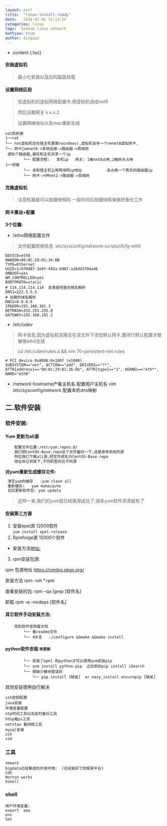 ```yaml
---
layout: post
title:  "linux-install-ready"
date:   2018-02-01 15:14:54
categories: linux
tags:  hadoop linux network
mathjax: true
author: dingyun
---
```


* content
{:toc}

#### 安装虚拟机
>最小化安装以及后的磁盘挂载

#### 设置网络区段
>在虚拟机的虚拟网络配置中,把虚拟机调成net8
>
>然后设置网关  x.x.x.2
>
>设置网络地址以及mac重新生成
```
nat和桥接
├──nat
└── nat虚拟机住在宿主机里面(windows),虚拟机会多一个vmnet8虚拟网卡,
└── 网卡vmnet8->本地连接->路由器->局域网  
 虚拟个路由器,最后和主机共享一个ip
		└── 配置流程:   本机ip   网关: 1被net8占用,2被网关占用
├──桥接
		└── 会和宿主机公用局域网ip地址           会占用一个真实的路由器ip  
		└── 网卡->VMnet1->路由器->局域网
```
#### 克隆虚拟机
>  注意机器是可以拍摄快照的  一段时间后拍摄快照来做好备份工作
#### 网卡重设+配置
**3个位置:**
- /etho网络配置文件
>文件配置网络信息  :etc/sysconfig/network-scripts/ifcfg-eth0

```
DEVICE=eth0                                                                                                                                            
HWADDR=00:0C:29:01:36:BB
TYPE=Ethernet
UUID=1c970407-3e9f-492a-b987-a26dd370da46
ONBOOT=yes
NM_CONTROLLED=yes
BOOTPROTO=static
# 114.114.114.114  这里是阿里的域名解析
DNS1=223.5.5.5
# 谷歌的域名解析
DNS2=8.8.8.8
IPADDR=192.168.101.3
NETMASK=255.255.255.0
GATEWAY=192.168.101.2
```
- /etc/udev  

>网卡信息,因为虚拟机克隆会在该文件下添加默认网卡,要进行默认配置才能够使eth0生效
>
> cd /etc/udev/rules.d && vim 70-persistent-net.rules

```
# PCI device 0x8086:0x100f (e1000)
SUBSYSTEM=="net", ACTION=="add", DRIVERS=="?*", ATTR{address}=="00:0c:29:01:36:bb", ATTR{type}=="1", KERNEL=="eth*", NAME="eth0"
```
- /network
hostname产看主机名
配置用户主机名
vim /etc/sysconfig/network
配置本机dns映射


## 二.软件安装
### 软件安装:
#### Yum 更新为ali源

```sh
    配置文件位置:/etc/yum.repos.d/
    我们把CentOS-Base.repo这个文件备份一下,这是原来系统的源
    然后我们下载ali源,把文件改名为CentOS-Base.repo
    地址自己百度下,不同机型对应不同源
```
**对yum重新生成缓存文件:**

```sh
 清空yum的缓存   :yum clean all
 重新缓存:   yum makecache
 日后更新软件包: yum updata
```
>  这样一来,我们的yum就已经换源成功了,很多yum软件资源就有了
#### 	 安装第三方源  
1.	安装epel源  12000软件  
`yum install epel-release`
2.	Rpmforge源    15000个软件  
  * 安装方法[地址: ](https://www.linuxidc.com/Linux/2017-10/147386.htm)
3. rpm安装包源:

 rpm  包源地址  https://centos.pkgs.org/   

 安装方法   rpm -ivh   *.rpm

 查看安装的包: rpm –qa |grep [软件名]

 卸载   rpm –e –nodeps [软件名]

####   其它软件手动安装方法:
		找到软件官网看文档
			└── 看readme文件
			└── 4步走   ./configure &&make &&make install

#### python软件安装    `待更新`

			└── 安装了epel 和python才可以使用yum安装pip
			└── yum install python-pip  之后例如pip install iSearch
			└── 报缺少模块错误则
				└── pip install [缺省]  or easy_install ensurepip [缺省]  




其他安装使用自行解决
```
ssh密钥配置
java安装
环境变量配置
ntp时间工具以及定时备份工具
htop看ps工具
netstau 看网络工具
mysql安装
zsh
vim
```

### 工具
```
vmware
bigdata已经集成的开发环境:  (已经装好了的框架平台)
Cdh
Horton works
Xshell

```
### shell
```
用户环境变量:
export  aaa
env
Set
```
